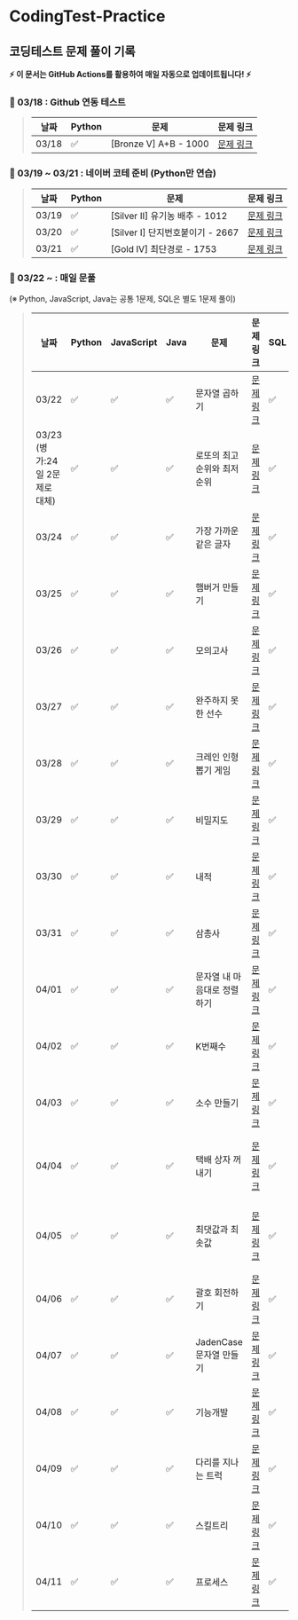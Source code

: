 # CodingTest-Practice
## 코딩테스트 문제 풀이 기록  
**⚡ 이 문서는 GitHub Actions를 활용하여 매일 자동으로 업데이트됩니다! ⚡**    

### 📌 03/18 : Github 연동 테스트
> | 날짜 | Python | 문제 | 문제 링크 |
> |------|--------|------|-----------|
> | 03/18 | ✅ | [Bronze V] A+B - 1000 | [문제 링크](https://www.acmicpc.net/problem/1000) |

### 📌 03/19 ~ 03/21 : 네이버 코테 준비 (Python만 연습)  
> | 날짜 | Python | 문제 | 문제 링크 |
> |------|--------|------|-----------|
> | 03/19 | ✅ | [Silver II] 유기농 배추 - 1012 | [문제 링크](https://www.acmicpc.net/problem/1012) |  
> | 03/20 | ✅ | [Silver I] 단지번호붙이기 - 2667 | [문제 링크](https://www.acmicpc.net/problem/2667) |  
> | 03/21 | ✅ | [Gold IV] 최단경로 - 1753 | [문제 링크](https://www.acmicpc.net/problem/1753) |  

### 📌 03/22 ~ : 매일 문풀
(※ Python, JavaScript, Java는 공통 1문제, SQL은 별도 1문제 풀이)

> | 날짜 | Python | JavaScript | Java | 문제 | 문제 링크 | SQL | 문제 | 문제 링크 |
> |------|--------|------------|------|------|-----------|-----|------|-----------|
> | 03/22 | ✅ | ✅ | ✅ | 문자열 곱하기 | [문제 링크](https://school.programmers.co.kr/learn/courses/30/lessons/181940) | ✅ | 이름이 없는 동물의 아이디 | [문제 링크](https://school.programmers.co.kr/learn/courses/30/lessons/59039) |
> | 03/23</br>(병가:24일 2문제로 대체) | ✅ | ✅ | ✅ | 로또의 최고 순위와 최저 순위 | [문제 링크](https://school.programmers.co.kr/learn/courses/30/lessons/77484?language=python3) | ✅ | 상위 n개 레코드 | [문제 링크](https://school.programmers.co.kr/learn/courses/30/lessons/59405) |
> | 03/24 | ✅ | ✅ | ✅ | 가장 가까운 같은 글자 | [문제 링크](https://school.programmers.co.kr/learn/courses/30/lessons/142086) | ✅ | 이름이 있는 동물의 아이디 | [문제 링크](https://school.programmers.co.kr/learn/courses/30/lessons/59407) |
> | 03/25 | ✅ | ✅ | ✅ | 햄버거 만들기 | [문제 링크](https://school.programmers.co.kr/learn/courses/30/lessons/133502?language=python3) | ✅ | 여러 기준으로 정렬하기 | [문제 링크](https://school.programmers.co.kr/learn/courses/30/lessons/59404) |
> | 03/26 | ✅ | ✅ | ✅ | 모의고사 | [문제 링크](https://school.programmers.co.kr/learn/courses/30/lessons/42840?language=python3) | ✅ | DATETIME에서 DATE로 형 변환 | [문제 링크](https://school.programmers.co.kr/learn/courses/30/lessons/59414) |
> | 03/27 | ✅ | ✅ | ✅ | 완주하지 못한 선수 | [문제 링크](https://school.programmers.co.kr/learn/courses/30/lessons/42576?language=python3) | ✅ | NULL 처리하기 | [문제 링크](https://school.programmers.co.kr/learn/courses/30/lessons/59410) |
> | 03/28 | ✅ | ✅ | ✅ | 크레인 인형뽑기 게임 | [문제 링크](https://school.programmers.co.kr/learn/courses/30/lessons/64061?language=python3) | ✅ | 중복 제거하기 | [문제 링크](https://school.programmers.co.kr/learn/courses/30/lessons/59408) |
> | 03/29 | ✅ | ✅ | ✅ | 비밀지도 | [문제 링크](https://school.programmers.co.kr/learn/courses/30/lessons/17681?language=python3) | ✅ | 조건에 맞는 사용자와 총 거래금액 조회하기 | [문제 링크](https://school.programmers.co.kr/learn/courses/30/lessons/164668) |
> | 03/30 | ✅ | ✅ | ✅ | 내적 | [문제 링크](https://school.programmers.co.kr/learn/courses/30/lessons/70128?language=python3) | ✅ | 없어진 기록 찾기 | [문제 링크](https://school.programmers.co.kr/learn/courses/30/lessons/59042) |
> | 03/31 | ✅ | ✅ | ✅ | 삼총사 | [문제 링크](https://school.programmers.co.kr/learn/courses/30/lessons/131705?language=python3) | ✅ | 헤비 유저가 소유한 장소 | [문제 링크](https://school.programmers.co.kr/learn/courses/30/lessons/77487) |
> | 04/01 | ✅ | ✅ | ✅ | 문자열 내 마음대로 정렬하기 | [문제 링크](https://school.programmers.co.kr/learn/courses/30/lessons/12915?language=python3) | ✅ | 성분으로 구분한 아이스크림 총 주문량 | [문제 링크](https://school.programmers.co.kr/learn/courses/30/lessons/133026) |
> | 04/02 | ✅ | ✅ | ✅ | K번째수 | [문제 링크](https://school.programmers.co.kr/learn/courses/30/lessons/42748?language=python3) | ✅ | 재구매가 일어난 상품과 회원 리스트 구하기 | [문제 링크](https://school.programmers.co.kr/learn/courses/30/lessons/131536) |
> | 04/03 | ✅ | ✅ | ✅ | 소수 만들기 | [문제 링크](https://school.programmers.co.kr/learn/courses/30/lessons/12977?language=python3) | ✅ | 진료과별 총 예약 횟수 출력하기 | [문제 링크](https://school.programmers.co.kr/learn/courses/30/lessons/132202) |
> | 04/04 | ✅ | ✅ | ✅ | 택배 상자 꺼내기 | [문제 링크](https://school.programmers.co.kr/learn/courses/30/lessons/389478?language=python3) | ✅ | 자동차 종류 별 특정 옵션이 포함된 자동차 수 구하기 | [문제 링크](https://school.programmers.co.kr/learn/courses/30/lessons/151137) |
> | 04/05 | ✅ | ✅ | ✅ | 최댓값과 최솟값 | [문제 링크](https://school.programmers.co.kr/learn/courses/30/lessons/12939) | ✅ | 자동차 대여 기록에서 대여중 / 대여 가능 여부 구분하기 | [문제 링크](https://school.programmers.co.kr/learn/courses/30/lessons/157340) |
> | 04/06 | ✅ | ✅ | ✅ | 괄호 회전하기 | [문제 링크](https://school.programmers.co.kr/learn/courses/30/lessons/76502?language=python3) | ✅ | 5월 식품들의 총매출 조회하기 | [문제 링크](https://school.programmers.co.kr/learn/courses/30/lessons/131117) |
> | 04/07 | ✅ | ✅ | ✅ | JadenCase 문자열 만들기 | [문제 링크](https://school.programmers.co.kr/learn/courses/30/lessons/12951) | ✅ | 우유와 요거트가 담긴 장바구니 | [문제 링크](https://school.programmers.co.kr/learn/courses/30/lessons/62284) |
> | 04/08 | ✅ | ✅ | ✅ | 기능개발 | [문제 링크](https://school.programmers.co.kr/learn/courses/30/lessons/42586?language=python3#) | ✅ | 즐겨찾기가 가장 많은 식당 정보 출력하기 | [문제 링크](https://school.programmers.co.kr/learn/courses/30/lessons/131123) |
> | 04/09 | ✅ | ✅ | ✅ | 다리를 지나는 트럭 | [문제 링크](https://school.programmers.co.kr/learn/courses/30/lessons/42583) | ✅ | 카테고리 별 도서 판매량 집계하기 | [문제 링크](https://school.programmers.co.kr/learn/courses/30/lessons/144855) |
> | 04/10 | ✅ | ✅ | ✅ | 스킬트리 | [문제 링크](https://school.programmers.co.kr/learn/courses/30/lessons/49993?language=python3) | ✅ | 대여 기록이 존재하는 자동차 리스트 구하기 | [문제 링크](https://school.programmers.co.kr/learn/courses/30/lessons/157341) |
> | 04/11 | ✅ | ✅ | ✅ | 프로세스 | [문제 링크](https://school.programmers.co.kr/learn/courses/30/lessons/42587?language=python3) | ✅ | 식품분류별 가장 비싼 식품의 정보 조회하기 | [문제 링크](https://school.programmers.co.kr/learn/courses/30/lessons/131116) |
